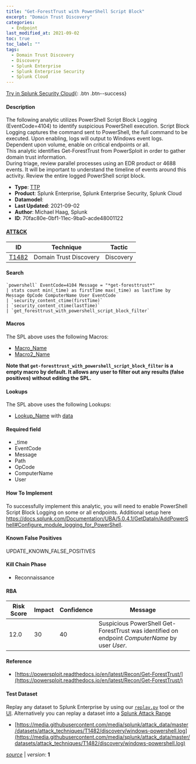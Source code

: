 ```yaml
---
title: "Get-ForestTrust with PowerShell Script Block"
excerpt: "Domain Trust Discovery"
categories:
  - Endpoint
last_modified_at: 2021-09-02
toc: true
toc_label: ""
tags:
  - Domain Trust Discovery
  - Discovery
  - Splunk Enterprise
  - Splunk Enterprise Security
  - Splunk Cloud
---
```




[Try in Splunk Security Cloud](https://www.splunk.com/en_us/cyber-security.html){: .btn .btn--success}

#### Description

The following analytic utilizes PowerShell Script Block Logging (EventCode=4104) to identify suspicious PowerShell execution. Script Block Logging captures the command sent to PowerShell, the full command to be executed. Upon enabling, logs will output to Windows event logs. Dependent upon volume, enable on critical endpoints or all. \
This analytic identifies Get-ForestTrust from PowerSploit in order to gather domain trust information. \
During triage, review parallel processes using an EDR product or 4688 events. It will be important to understand the timeline of events around this activity. Review the entire logged PowerShell script block.

- **Type**: [TTP](https://github.com/splunk/security_content/wiki/Detection-Analytic-Types)
- **Product**: Splunk Enterprise, Splunk Enterprise Security, Splunk Cloud
- **Datamodel**: 
- **Last Updated**: 2021-09-02
- **Author**: Michael Haag, Splunk
- **ID**: 70fac80e-0bf1-11ec-9ba0-acde48001122


#### [ATT&CK](https://attack.mitre.org/)

| ID             | Technique      |  Tactic           |
| -------------- | -------------- |------------------ |
| [T1482](https://attack.mitre.org/techniques/T1482/) | Domain Trust Discovery | Discovery |

#### Search

```
`powershell` EventCode=4104 Message = "*get-foresttrust*" 
| stats count min(_time) as firstTime max(_time) as lastTime by  Message OpCode ComputerName User EventCode 
| `security_content_ctime(firstTime)` 
| `security_content_ctime(lastTime)` 
| `get_foresttrust_with_powershell_script_block_filter`
```

#### Macros
The SPL above uses the following Macros:
* [Macro_Name](https://)
* [Macro2_Name](https://)

**Note that `get-foresttrust_with_powershell_script_block_filter` is a empty macro by default. It allows any user to filter out any results (false positives) without editing the SPL.**

#### Lookups
The SPL above uses the following Lookups:

* [Lookup_Name]() with [data]()

#### Required field
* _time
* EventCode
* Message
* Path
* OpCode
* ComputerName
* User


#### How To Implement
To successfully implement this analytic, you will need to enable PowerShell Script Block Logging on some or all endpoints. Additional setup here https://docs.splunk.com/Documentation/UBA/5.0.4.1/GetDataIn/AddPowerShell#Configure_module_logging_for_PowerShell.

#### Known False Positives
UPDATE_KNOWN_FALSE_POSITIVES

#### Kill Chain Phase
* Reconnaissance



#### RBA

| Risk Score  | Impact      | Confidence   | Message      |
| ----------- | ----------- |--------------|--------------|
| 12.0 | 30 | 40 | Suspicious PowerShell Get-ForestTrust was identified on endpoint $ComputerName$ by user $User$. |




#### Reference

* [https://powersploit.readthedocs.io/en/latest/Recon/Get-ForestTrust/](https://powersploit.readthedocs.io/en/latest/Recon/Get-ForestTrust/)



#### Test Dataset
Replay any dataset to Splunk Enterprise by using our [`replay.py`](https://github.com/splunk/attack_data#using-replaypy) tool or the [UI](https://github.com/splunk/attack_data#using-ui).
Alternatively you can replay a dataset into a [Splunk Attack Range](https://github.com/splunk/attack_range#replay-dumps-into-attack-range-splunk-server)

* [https://media.githubusercontent.com/media/splunk/attack_data/master/datasets/attack_techniques/T1482/discovery/windows-powershell.log](https://media.githubusercontent.com/media/splunk/attack_data/master/datasets/attack_techniques/T1482/discovery/windows-powershell.log)



[*source*](https://github.com/splunk/security_content/tree/develop/detections/endpoint/get-foresttrust_with_powershell_script_block.yml) \| *version*: **1**